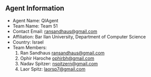 Agent Information
-----------------

  - Agent Name: QlAgent
  - Team Name: Team 51
  - Contact Email: ransandhaus@gmail.com
  - Affiliation: Bar Ilan University, Department of Computer Science
  - Country: Israel
  - Team Members:
    1. Ran Sandhaus <ransandhaus@gmail.com>
    2. Ophir Haroche <ophirbh@gmail.com>
    3. Nadav Spitzer: <nspitzern@gmail.com>
    4. Laor Spitz: <laorsp7@gmail.com>